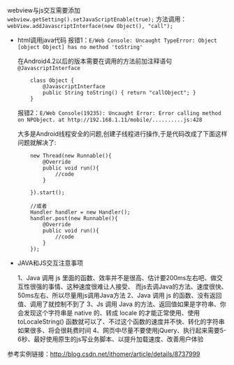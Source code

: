 
webview与js交互需要添加
	``` webview.getSetting().setJavaScriptEnable(true);```
方法调用：
	``` webView.addJavascriptInterface(new Object(), "call");```
	

* html调用java代码 
	报错1：`` E/Web Console: Uncaught TypeError: Object [object Object] has no method 'toString' ``
	
	在Android4.2以后的版本需要在调用的方法前加注释语句 ``  @JavascriptInterface ``
	
	```
		class Object {  
			@JavascriptInterface  
			public String toString() { return "callObject"; }			
		}  
	```
	
	报错2：`` E/Web Console(19235): Uncaught Error: Error calling method on NPObject. at http://192.168.1.11/mobile/..........js:428 ``
	
	大多是Android线程安全的问题,创建子线程进行操作,于是代码改成了下面这样问题就解决了:
	
	```
		new Thread(new Runnable(){
			@Override
			public void run(){
				//code
			}
		
		}).start();
		
		//或者
		Handler handler = new Handler();
		handler.post(new Runnable(){
			@Override
			public void run(){
				//code
			}
		});
	```


* JAVA和JS交互注意事项

	1、Java 调用 js 里面的函数、效率并不是很高、估计要200ms左右吧、做交互性很强的事情、这种速度很难让人接受、
	而js去调Java的方法、速度很快、50ms左右、所以尽量用js调用Java方法
	2、Java 调用 js 的函数、没有返回值、调用了就控制不到了
	3、Js 调用 Java 的方法、返回值如果是字符串、你会发现这个字符串是 native 的、转成 locale 的才能正常使用、使用 toLocaleString() 函数就可以了、不过这个函数的速度并不快、转化的字符串如果很多、将会很耗费时间
	4、网页中尽量不要使用jQuery、执行起来需要5-6秒、最好使用原生的js写业务脚本、以提升加载速度、改善用户体验	

	
参考实例链接：http://blog.csdn.net/ithomer/article/details/8737999